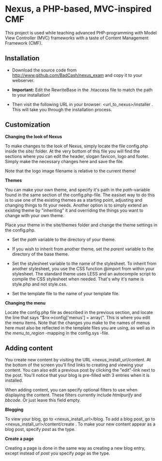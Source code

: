 Nexus, a PHP-based, MVC-inspired CMF
====================================

This project is used while teaching advanced PHP-programming with Model View Controller (MVC)
frameworks with a taste of Content Management Framework (CMF). 


Installation
------------

* Download the source code from http://www.github.com/BadCash/nexus_exam and copy it to your webserver.

* **Important:** Edit the RewriteBase in the .htaccess file to match the path to your installation!

* Then visit the following URL in your browser: <url_to_nexus>/installer . This will take you through the installation process.


Customization
-------------

**Changing the look of Nexus**

To make changes to the look of Nexus, simply locate the file config.php inside the site/ folder.
At the very bottom of this file you will find the sections where you can edit the header, slogan
favicon, logo and footer. Simply make the necessary changes here and save the file.

Note that the logo image filename is relative to the current theme!


**Themes**

You can make your own theme, and specify it's path in the *path*-variable found in the
same section of the config.php-file. The easiset way to do this is to use one of the existing themes
as a starting point, adjusting and changing things to fit your needs. Another option is to simply extend
an existing theme by "inheriting" it and overriding the things you want to change with your own theme.

Place your theme in the site/themes folder and change the theme settings in the config.php. 

* Set the *path* variable to the directory of your theme.

* If you wish to inherit from another theme, set the *parent* variable to the directory of the base theme.

* Set the stylesheet variable to the name of the stylesheet. To inherit from another stylesheet, you use 
the CSS function @import from within your stylesheet. The standard theme uses LESS and an autocompile script 
to compile the CSS stylesheet when needed. That's why it's name is style.php and not style.css. 

* Set the template file to the name of your template file.


**Changing the menu**

Locate the config.php file as described in the previous section, and locate the line that says
"$nx->config['menus'] = array(". This is where you edit the menu items. Note that the changes you make to the names of
menus here must also be reflected in the template files you are using, as well as in the *menu_to_region* -mapping in the
config.sys -file.



Adding content
--------------

You create new content by visiting the URL <nexus_install_url/content. At the bottom of the screen you'll 
find links to creating and viewing your content. You can also edit a previous post by clicking the "edit"-link 
next to the post. You'll notice that your blog is pre-filled with 3 entries when it is installed.

When adding content, you can specify optional filters to use when displaying the content. These filters
currently include *htmlpurify* and *bbcode*. Or just leave this field empty.

**Blogging**

To view your blog, go to <nexus_install_url>/blog. 
To add a blog post, go to <nexus_install_url>/content/create . To make your new content appear as a blog post,
specify *post* as the type.


**Create a page**

Creating a page is done in the same way as creating a new blog entry, except instead of *post* you specify
*page* as the type.